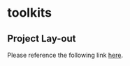 # toolkits

## Project Lay-out

Please reference the following link [here](https://github.com/golang-standards/project-layout).
